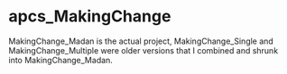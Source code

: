 # apcs_MakingChange

MakingChange_Madan is the actual project, MakingChange_Single and MakingChange_Multiple were older versions that I combined and shrunk into MakingChange_Madan.
